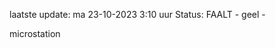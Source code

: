 laatste update: 
ma 23-10-2023  3:10   uur 
Status: FAALT - geel - 
<div class="service Y">microstation</div>